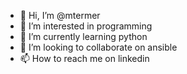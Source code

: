 - 👋 Hi, I’m @mtermer
- 👀 I’m interested in programming
- 🌱 I’m currently learning python
- 💞️ I’m looking to collaborate on ansible
- 📫 How to reach me on linkedin

<!---
mtermer/mtermer is a ✨ special ✨ repository because its `README.md` (this file) appears on your GitHub profile.
You can click the Preview link to take a look at your changes.
--->
